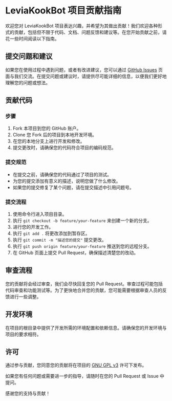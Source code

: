 # LeviaKookBot 项目贡献指南

欢迎您对 LeviaKookBot 项目表达兴趣，并希望为其做出贡献！我们欢迎各种形式的贡献，包括但不限于代码、文档、问题反馈和建议等。在您开始贡献之前，请花一些时间阅读以下指南。

## 提交问题和建议

如果您在使用过程中遇到问题，或者有改进建议，您可以通过 [GitHub Issues](https://github.com/while1cry/LeviaKookBot/issues) 页面与我们交流。在提交问题或建议时，请提供尽可能详细的信息，以便我们更好地理解您的问题或想法。

## 贡献代码

### 步骤

1. Fork 本项目到您的 GitHub 账户。
2. Clone 您 Fork 后的项目到本地开发环境。
3. 在您的本地分支上进行开发和修改。
4. 提交更改时，请确保您的代码符合项目的编码规范。

### 提交规范

- 在提交之前，请确保您的代码通过了项目的测试。
- 为您的提交添加有意义的描述，说明您做了什么修改。
- 如果您的提交修复了某个问题，请在提交描述中引用问题号。

### 提交流程

1. 使用命令行进入项目目录。
2. 执行 `git checkout -b feature/your-feature` 来创建一个新的分支。
3. 进行您的开发工作。
4. 执行 `git add .` 将更改添加到暂存区。
5. 执行 `git commit -m "描述您的提交"` 提交更改。
6. 执行 `git push origin feature/your-feature` 推送到您的远程分支。
7. 在 GitHub 页面上提交 Pull Request，确保描述清楚您的改动。

## 审查流程

您的贡献将会经过审查，我们会尽快回复您的 Pull Request。审查过程可能包括代码审查和功能测试等。为了更快地合并您的贡献，您可能需要根据审查人员的反馈进行一些调整。

## 开发环境

在项目的根目录中提供了开发所需的环境配置和依赖信息。请确保您的开发环境与项目的要求相符。

## 许可

通过参与贡献，您同意您的贡献将在项目的 [GNU GPL v3](https://github.com/while1cry/LeviaKookBot/blob/main/LICENSE) 许可下发布。

如果您有任何问题或需要进一步的指导，请随时在您的 Pull Request 或 Issue 中提问。

感谢您的支持与贡献！
